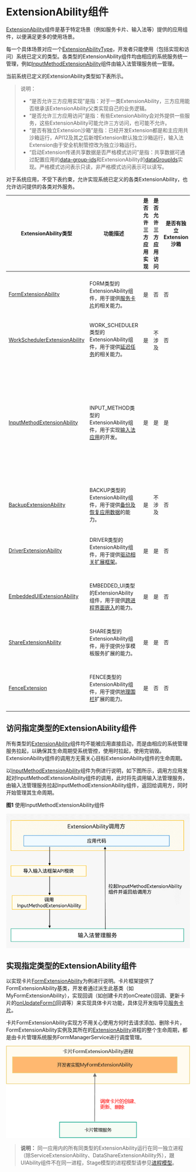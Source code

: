 # ExtensionAbility组件


[ExtensionAbility](../reference/apis-ability-kit/js-apis-app-ability-extensionAbility.md)组件是基于特定场景（例如服务卡片、输入法等）提供的应用组件，以便满足更多的使用场景。


每一个具体场景对应一个[ExtensionAbilityType](../reference/apis-ability-kit/js-apis-bundleManager.md#extensionabilitytype)，开发者只能使用（包括实现和访问）系统已定义的类型。各类型的ExtensionAbility组件均由相应的系统服务统一管理，例如[InputMethodExtensionAbility](../reference/apis-ime-kit/js-apis-inputmethod-extension-ability.md)组件由输入法管理服务统一管理。

当前系统已定义的ExtensionAbility类型如下表所示。

> 说明：
> 
> - “是否允许三方应用实现”是指：对于一类ExtensionAbility，三方应用能否继承该ExtensionAbility父类实现自己的业务逻辑。
> - “是否允许三方应用访问”是指：有些ExtensionAbility会对外提供一些服务，这些ExtensionAbility可能允许三方访问，也可能不允许。
> - “是否有独立Extension沙箱”是指：已经开发Extension都是和主应用共沙箱运行，API12及其之后新增Extension默认独立沙箱运行，输入法Extension由于安全机制管控改为独立沙箱运行。
> - “启动Extension传递共享数据是否严格模式访问”是指：共享数据可通过配置应用的<!--Del-->[<!--DelEnd-->data-group-ids<!--Del-->](../security/app-provision-structure.md#bundle-info对象内部结构)<!--DelEnd-->和ExtensionAbility的[dataGroupIds](../quick-start/module-configuration-file.md#extensionabilities标签)实现。严格模式访问表示只读，非严格模式访问表示可以读写。


对于系统应用，不受下表约束，允许实现系统已定义的各类ExtensionAbility，也允许访问提供的各类对外服务。

| ExtensionAbility类型                 | 功能描述 | 是否允许三<br/>方应用实现                  | 是否允许三<br/>方应用访问                                                 | 是否有独立<br/>Extension沙箱                  | 启动Extension<br/>传递共享数据<br/>是否严格模式访问                  |
| ------------------------ | -------- | ------------------------------------------------------------ | ------------------------------------------------------------ | ------------------------------------------------------------ | ------------------------------------------------------------ | 
 | [FormExtensionAbility](../reference/apis-form-kit/js-apis-app-form-formExtensionAbility.md)                 | FORM类型的ExtensionAbility组件，用于提供[服务卡片](../form/formkit-overview.md)的相关能力。      | 是 | 否 | 否 | 非严格模式访问共享数据，可以读写共享数据。 |
| [WorkSchedulerExtensionAbility](../reference/apis-backgroundtasks-kit/js-apis-WorkSchedulerExtensionAbility.md) | WORK_SCHEDULER类型的ExtensionAbility组件，用于提供[延迟任务](../task-management/work-scheduler.md)的相关能力。      | 是 | 不涉及 | 否 | 非严格模式访问共享数据，可以读写共享数据。 |
| [InputMethodExtensionAbility](../reference/apis-ime-kit/js-apis-inputmethod-extension-ability.md) | INPUT_METHOD类型的ExtensionAbility组件，用于实现[输入法应用](../inputmethod/ime-kit-intro.md)的开发。      | 是 | 是 | 是 | 开发者在输入法管理中启用完整体验模式，即开启非严格模式，可读写共享数据；不启用完整体验模式，默认为严格模式，只能读取共享数据。 |
| [BackupExtensionAbility](../reference/apis-core-file-kit/js-apis-application-backupExtensionAbility.md) | BACKUP类型的ExtensionAbility组件，用于提供[备份及恢复应用数据](../file-management/app-file-backup-overview.md)的能力。      | 是 | 不涉及 | 否 | 非严格模式访问共享数据，可以读写共享数据。 |
| [DriverExtensionAbility](../reference/apis-driverdevelopment-kit/js-apis-app-ability-driverExtensionAbility.md)            | DRIVER类型的ExtensionAbility组件，用于提供[驱动相关扩展框架](../device/driver/driverextensionability.md)。      | 是 | 是 | 否 | 非严格模式访问共享数据，可以读写共享数据。 |
| [EmbeddedUIExtensionAbility](../reference/apis-ability-kit/js-apis-app-ability-embeddedUIExtensionAbility.md) | EMBEDDED_UI类型的ExtensionAbility组件，用于提供[跨进程界面嵌入](embeddeduiextensionability.md)的能力。 | 是 | 是 | 否 | 非严格模式访问共享数据，可以读写共享数据。 |
| [ShareExtensionAbility](../reference/apis-ability-kit/js-apis-app-ability-shareExtensionAbility.md) | SHARE类型的ExtensionAbility组件，用于提供分享模板服务扩展的能力。 | 是 | 是 | 否 | 非严格模式访问共享数据，可以读写共享数据。 |
| [FenceExtension](../reference/apis-location-kit/js-apis-app-ability-FenceExtensionAbility.md) | FENCE类型的ExtensionAbility组件，用于提供[地理围栏](../device/location/fenceExtensionAbility.md)扩展的能力。 | 是 | 否 | 否 | 非严格模式访问共享数据，可以读写共享数据。 |



## 访问指定类型的ExtensionAbility组件

所有类型的[ExtensionAbility](../reference/apis-ability-kit/js-apis-app-ability-extensionAbility.md)组件均不能被应用直接启动，而是由相应的系统管理服务拉起，以确保其生命周期受系统管控，使用时拉起，使用完销毁。ExtensionAbility组件的调用方无需关心目标ExtensionAbility组件的生命周期。

  以[InputMethodExtensionAbility](../reference/apis-ime-kit/js-apis-inputmethod-extension-ability.md)组件为例进行说明，如下图所示，调用方应用发起对InputMethodExtensionAbility组件的调用，此时将先调用输入法管理服务，由输入法管理服务拉起InputMethodExtensionAbility组件，返回给调用方，同时开始管理其生命周期。

**图1** 使用InputMethodExtensionAbility组件

![ExtensionAbility-start](figures/ExtensionAbility-start.png)


## 实现指定类型的ExtensionAbility组件

以实现卡片[FormExtensionAbility](../reference/apis-form-kit/js-apis-app-form-formExtensionAbility.md)为例进行说明。卡片框架提供了FormExtensionAbility基类，开发者通过派生此基类（如MyFormExtensionAbility），实现回调（如创建卡片的onCreate()回调、更新卡片的[onUpdateForm()](../reference/apis-form-kit/js-apis-app-form-formExtensionAbility.md#onupdateform)回调等）来实现具体卡片功能，具体见开发指导见[服务卡片](../form/formkit-overview.md)。

卡片FormExtensionAbility实现方不用关心使用方何时去请求添加、删除卡片，FormExtensionAbility实例及其所在的[ExtensionAbility](../reference/apis-ability-kit/js-apis-app-ability-extensionAbility.md)进程的整个生命周期，都是由卡片管理系统服务FormManagerService进行调度管理。

![form_extension](figures/form_extension.png)


> **说明：**
> 同一应用内的所有同类型的ExtensionAbility运行在同一独立进程（除ServiceExtensionAbility、DataShareExtensionAbility外），跟UIAbility组件不在同一进程，Stage模型的进程模型请参见[进程模型](process-model-stage.md)。
